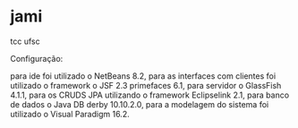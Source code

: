 # jami
tcc ufsc

Configuração:

para ide foi utilizado o NetBeans 8.2, para as interfaces
com clientes foi utilizado o framework o JSF 2.3 primefaces 6.1, para servidor o
GlassFish 4.1.1, para os CRUDS JPA utilizando o framework Eclipselink 2.1, para
banco de dados o Java DB derby 10.10.2.0, para a modelagem do sistema foi
utilizado o Visual Paradigm 16.2.
